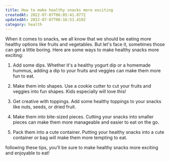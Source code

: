 ```yaml
---
title: How to make healthy snacks more exciting
createdAt: 2022-07-07T06:05:41.877Z
updatedAt: 2022-07-07T06:16:53.419Z
category: health
---
```


When it comes to snacks, we all know that we should be eating more healthy options like fruits and vegetables. But let's face it, sometimes those can get a little boring. Here are some ways to make healthy snacks more exciting:

1. Add some dips. Whether it's a healthy yogurt dip or a homemade hummus, adding a dip to your fruits and veggies can make them more fun to eat.

2. Make them into shapes. Use a cookie cutter to cut your fruits and veggies into fun shapes. Kids especially will love this!

3. Get creative with toppings. Add some healthy toppings to your snacks like nuts, seeds, or dried fruit.

4. Make them into bite-sized pieces. Cutting your snacks into smaller pieces can make them more manageable and easier to eat on the go.

5. Pack them into a cute container. Putting your healthy snacks into a cute container or bag will make them more tempting to eat.

 following these tips, you'll be sure to make healthy snacks more exciting and enjoyable to eat!
